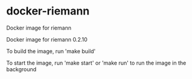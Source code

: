 # docker-riemann
Docker image for riemann

Docker image for riemann 0.2.10

To build the image, run 'make build'

To start the image, run 'make start' 
or 'make run' to run the image in the background
